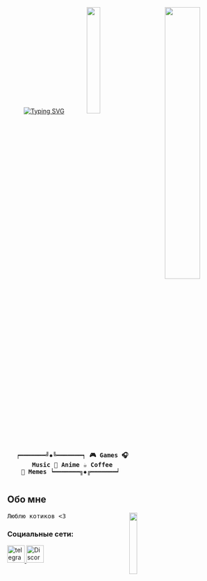 <div align="center">
<a href="https://git.io/typing-svg"><img src="https://readme-typing-svg.demolab.com?font=Fira+Code&size=30&pause=1000&color=FFFF00&center=true&vCenter=true&width=440&height=60&lines=Hello-Hello!+;I+am+Svetlana" alt="Typing SVG" /></a>
<img src="https://github.com/Tosstiv/tosstiv/blob/main/assets/a0473e2846eea68c2d74602e5e79d2ac.jpg?raw=true" width="40%" align="right"/>
<img src="https://github.com/Tosstiv/tosstiv/blob/main/assets/new_cat.gif?raw=true" width="25%"/>
<pre align="center">

┍━━━━━━━╝✹╚━━━━━━━┑
**🎮 Games**
**🎧 Music**
**🌸 Anime**
**☕️ Coffee**
**🐸 Memes**
┕━━━━━━━╗✹╔━━━━━━━┙
</pre>
</div>

## **Обо мне**
<div align="right">
<img src="https://github.com/Tosstiv/tosstiv/blob/main/assets/cat_sleep.png?raw=true" width="19%" align="right"/>
</div>
<pre>
Люблю котиков <3
</pre>

### Социальные сети:
  <div>
    <a href="https://t.me/tostivab" target="_blank">
        <img src="https://cdn-icons-png.flaticon.com/512/2111/2111646.png" width="40" height="40" alt="telegram">
    </a>
    <a href="https://discord.com/users/726539474401493065" target="_blank">
        <img src="https://raw.githubusercontent.com/danielcranney/readme-generator/main/public/icons/socials/discord.svg" width="40" height="40" alt="Discord"/>
    </a>
  </div>







